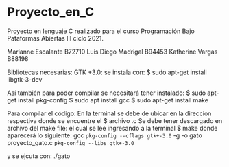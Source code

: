 # Proyecto_en_C
Proyecto en lenguaje C realizado para el curso Programación Bajo Pataformas Abiertas III ciclo 2021.

Marianne Escalante B72710
Luis Diego Madrigal B94453
Katherine Vargas B88198

Bibliotecas necesarias:
GTK +3.0: se instala con:
$ sudo apt-get install libgtk-3-dev

Así también para poder compilar se necesitará tener instalado: 
$ sudo apt-get install pkg-config
$ sudo apt install gcc
$ sudo apt-get install make

Para compilar el código: 
En la terminal se debe de ubicar en la direccion respectiva donde se encuentre el $ archivo .c
Se debe tener descargado en archivo del make file: el cual se lee ingresando a la terminal $ make
donde aparecerá lo siguiente: 
gcc `pkg-config --cflags gtk+-3.0` -g -o gato proyecto_gato.c `pkg-config --libs gtk+-3.0`

y se ejcuta con:
./gato
